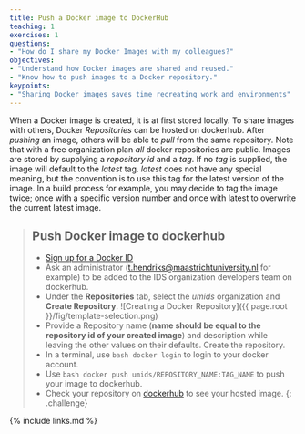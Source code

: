 ```yaml
---
title: Push a Docker image to DockerHub
teaching: 1
exercises: 1
questions:
- "How do I share my Docker Images with my colleagues?"
objectives:
- "Understand how Docker images are shared and reused."
- "Know how to push images to a Docker repository."
keypoints:
- "Sharing Docker images saves time recreating work and environments"
---
```


When a Docker image is created, it is at first stored locally. To share images with others, Docker *Repositories* can be hosted on dockerhub. After *pushing* an image, others will be able to *pull* from the same repository. Note that with a free organization plan *all* docker repositories are public.
Images are stored by supplying a *repository id* and a *tag*. If no *tag* is supplied, the image will default to the *latest* tag. *latest* does not have any special meaning, but the convention is to use this tag for the latest version of the image. In a build process for example, you may decide to tag the image twice; once with a specific version number and once with latest to overwrite the current latest image.

> ## Push Docker image to dockerhub
>
> *   [Sign up for a Docker ID](https://hub.docker.com/signup)
> * Ask an administrator (t.hendriks@maastrichtuniversity.nl for example) to be added to the IDS organization developers team on dockerhub.
> * Under the **Repositories** tab, select the *umids* organization and **Create Repository**.
![Creating a Docker Repository]({{ page.root }}/fig/template-selection.png)
> * Provide a Repository name (**name should be equal to the repository id of your created image**) and description while leaving the other values on their defaults. Create the repository.
> * In a terminal, use ```bash docker login``` to login to your docker account.
> * Use ```bash docker push umids/REPOSITORY_NAME:TAG_NAME``` to push your image to dockerhub.
> * Check your repository on [dockerhub](https://hub.docker.com) to see your hosted image.
{: .challenge}

{% include links.md %}